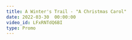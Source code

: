 ```yaml
---
title: A Winter's Trail - "A Christmas Carol"
date: 2022-03-30  00:00:00
video_id: LFxRNTdQ6BI
type: Promo
---
```

